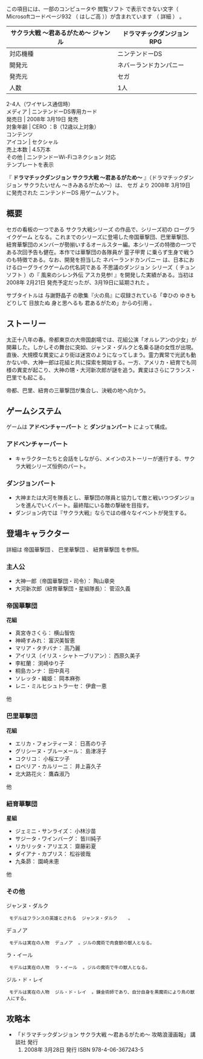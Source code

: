 この項目には、一部のコンピュータや  閲覧ソフト  で表示できない文字（  Microsoftコードページ932  （  はしご高  ））が含まれています
（  詳細  ）  。

サクラ大戦 〜君あるがため〜  ジャンル  |  ドラマチックダンジョンRPG   
---|---  
対応機種  |  ニンテンドーDS   
開発元  |  ネバーランドカンパニー   
発売元  |  セガ   
人数  |  1人   
2-4人（ワイヤレス通信時）  
メディア  |  ニンテンドーDS専用カード   
発売日  |  2008年  3月19日  発売   
対象年齢  |  CERO  ：B（12歳以上対象）   
コンテンツ  
アイコン  |  セクシャル   
売上本数  |  4.5万本   
その他  |  ニンテンドーWi-Fiコネクション  対応   
テンプレートを表示  
  
『 **ドラマチックダンジョン サクラ大戦 〜君あるがため〜** 』（ドラマチックダンジョン サクラたいせん 〜きみあるがため〜）は、  セガ  より
2008年  3月19日  に発売された  ニンテンドーDS  用ゲームソフト。

##  概要  

セガの看板の一つである  サクラ大戦シリーズ  の作品で、シリーズ初の  ローグライクゲーム
となる。これまでのシリーズに登場した帝国華撃団、巴里華撃団、紐育華撃団のメンバーが勢揃いするオールスター編。本シリーズの特徴の一つである次回予告も健在。本作では華撃団の各隊員が
霊子甲冑  に乗らず生身で戦うのも特徴である。なお、開発を担当した  ネバーランドカンパニー  は、日本におけるローグライクゲームの代名詞である
不思議のダンジョン  シリーズ（  チュンソフト  ）の『  風来のシレン外伝 アスカ見参!  』を開発した実績がある。当初は2008年  2月21日
発売予定だったが、3月19日に延期された    。

サブタイトルは  与謝野晶子  の歌集『火の鳥』に収録されている「幸ひの ゆきもどりして 目放たぬ 身と思へるも 君あるがため」からの引用    。

##  ストーリー  

太正十八年の春。帝都東京の大帝国劇場では、花組公演「オルレアンの少女」が開幕した。しかしその舞台に突如、ジャンヌ・ダルクと名乗る謎の女性が出現。直後、大規模な異変により街は迷宮のようになってしまう。霊力異常で光武も動かない中、大神一郎は花組と共に探索を開始する。一方、アメリカ・紐育でも同様の異変が起こり、大神の甥・大河新次郎が謎を追う。異変はさらにフランス・巴里でも起こる。

帝都、巴里、紐育の三華撃団が集合し、決戦の地へ向かう。

##  ゲームシステム  

ゲームは **アドベンチャーパート** と **ダンジョンパート** によって構成。

###  アドベンチャーパート  

  * キャラクターたちと会話をしながら、メインのストーリーが進行する、サクラ大戦シリーズ恒例のパート。 

###  ダンジョンパート  

  * 大神または大河を隊長とし、華撃団の隊員と協力して敵と戦いつつダンジョンを進んでいくパート。最終階にいる敵の撃破を目指す。 
  * ダンジョン内では『サクラ大戦』ならではの様々なイベントが発生する。 

##  登場キャラクター  

詳細は  帝国華撃団  、  巴里華撃団  、  紐育華撃団  を参照。

###  主人公  

  * 大神一郎（帝国華撃団・司令）：  陶山章央 
  * 大河新次郎（紐育華撃団・星組隊長）：  菅沼久義 

###  帝国華撃団  

**花組**

  * 真宮寺さくら：  横山智佐 
  * 神崎すみれ：  富沢美智恵 
  * マリア・タチバナ：  高乃麗 
  * アイリス（イリス・シャトーブリアン）：  西原久美子 
  * 李紅蘭：  渕崎ゆり子 
  * 桐島カンナ：  田中真弓 
  * ソレッタ・織姫：  岡本麻弥 
  * レニ・ミルヒシュトラーセ：  伊倉一恵 

他

###  巴里華撃団  

**花組**

  * エリカ・フォンティーヌ：  日髙のり子 
  * グリシーヌ・ブルーメール：  島津冴子 
  * コクリコ：  小桜エツ子 
  * ロベリア・カルリーニ：  井上喜久子 
  * 北大路花火：  鷹森淑乃 

他

###  紐育華撃団  

**星組**

  * ジェミニ・サンライズ：  小林沙苗 
  * サジータ・ワインバーグ：  皆川純子 
  * リカリッタ・アリエス：  齋藤彩夏 
  * ダイアナ・カプリス：  松谷彼哉 
  * 九条昴：  園崎未恵 

他

###  その他  

ジャンヌ・ダルク

     モデルはフランスの英雄とされる  ジャンヌ・ダルク    。 
デュノア

     モデルは実在の人物  デュノア  。ジルの魔術で肉食獣の獣人となる。 
ラ・イール

     モデルは実在の人物  ラ・イール  。ジルの魔術で牛の獣人となる。 
ジル・ド・レイ

     モデルは実在の人物  ジル・ド・レイ  。錬金術師であり、自分自身を黒魔術により鳥の獣人にする。 

##  攻略本  

  * 「ドラマチックダンジョン サクラ大戦 ～君あるがため～ 攻略浪漫画報」  講談社  発行 
    1. 2008年  3月28日  発行  ISBN 978-4-06-367243-5 

